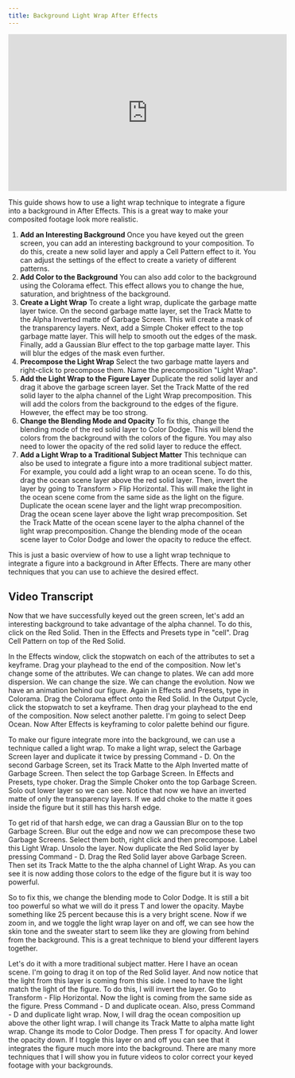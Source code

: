```yaml
---
title: Background Light Wrap After Effects
---
```


<div class="iframe-16-9-container">
<iframe class="youTubeIframe" width="560" height="315" src="https://www.youtube.com/embed/P_gVhMT1doM?si=KJp6PqNM1OEjtt09" title="YouTube video player" frameborder="0" allow="accelerometer; autoplay; clipboard-write; encrypted-media; gyroscope; picture-in-picture; web-share" allowfullscreen></iframe>
</div>

This guide shows how to use a light wrap technique to integrate a figure into a background in After Effects. This is a great way to make your composited footage look more realistic.

1. **Add an Interesting Background** Once you have keyed out the green screen, you can add an interesting background to your composition. To do this, create a new solid layer and apply a Cell Pattern effect to it. You can adjust the settings of the effect to create a variety of different patterns.
2. **Add Color to the Background** You can also add color to the background using the Colorama effect. This effect allows you to change the hue, saturation, and brightness of the background.
3. **Create a Light Wrap** To create a light wrap, duplicate the garbage matte layer twice. On the second garbage matte layer, set the Track Matte to the Alpha Inverted matte of Garbage Screen. This will create a mask of the transparency layers. Next, add a Simple Choker effect to the top garbage matte layer. This will help to smooth out the edges of the mask. Finally, add a Gaussian Blur effect to the top garbage matte layer. This will blur the edges of the mask even further.
4. **Precompose the Light Wrap** Select the two garbage matte layers and right-click to precompose them. Name the precomposition "Light Wrap".
5. **Add the Light Wrap to the Figure Layer** Duplicate the red solid layer and drag it above the garbage screen layer. Set the Track Matte of the red solid layer to the alpha channel of the Light Wrap precomposition. This will add the colors from the background to the edges of the figure. However, the effect may be too strong.
6. **Change the Blending Mode and Opacity** To fix this, change the blending mode of the red solid layer to Color Dodge. This will blend the colors from the background with the colors of the figure. You may also need to lower the opacity of the red solid layer to reduce the effect.
7. **Add a Light Wrap to a Traditional Subject Matter** This technique can also be used to integrate a figure into a more traditional subject matter. For example, you could add a light wrap to an ocean scene. To do this, drag the ocean scene layer above the red solid layer. Then, invert the layer by going to Transform > Flip Horizontal. This will make the light in the ocean scene come from the same side as the light on the figure. Duplicate the ocean scene layer and the light wrap precomposition. Drag the ocean scene layer above the light wrap precomposition. Set the Track Matte of the ocean scene layer to the alpha channel of the light wrap precomposition. Change the blending mode of the ocean scene layer to Color Dodge and lower the opacity to reduce the effect.

This is just a basic overview of how to use a light wrap technique to integrate a figure into a background in After Effects. There are many other techniques that you can use to achieve the desired effect.

## Video Transcript

Now that we have successfully keyed out the green screen, let's add an interesting background to take advantage of the alpha channel. To do this, click on the Red Solid. Then in the Effects and Presets type in "cell". Drag Cell Pattern on top of the Red Solid.

In the Effects window, click the stopwatch on each of the attributes to set a keyframe. Drag your playhead to the end of the composition. Now let's change some of the attributes. We can change to plates. We can add more dispersion. We can change the size. We can change the evolution. Now we have an animation behind our figure. Again in Effects and Presets, type in Colorama. Drag the Colorama effect onto the Red Solid. In the Output Cycle, click the stopwatch to set a keyframe. Then drag your playhead to the end of the composition. Now select another palette. I'm going to select Deep Ocean. Now After Effects is keyframing to color palette behind our figure.

To make our figure integrate more into the background, we can use a technique called a light wrap. To make a light wrap, select the Garbage Screen layer and duplicate it twice by pressing Command - D. On the second Garbage Screen, set its Track Matte to the Alph Inverted matte of Garbage Screen. Then select the top Garbage Screen. In Effects and Presets, type choker. Drag the Simple Choker onto the top Garbage Screen. Solo out lower layer so we can see. Notice that now we have an inverted matte of only the transparency layers. If we add choke to the matte it goes inside the figure but it still has this harsh edge.

To get rid of that harsh edge, we can drag a Gaussian Blur on to the top Garbage Screen. Blur out the edge and now we can precompose these two Garbage Screens. Select them both, right click and then precompose. Label this Light Wrap. Unsolo the layer. Now duplicate the Red Solid layer by pressing Command - D. Drag the Red Solid layer above Garbage Screen. Then set its Track Matte to the the alpha channel of Light Wrap. As you can see it is now adding those colors to the edge of the figure but it is way too powerful.

So to fix this, we change the blending mode to Color Dodge. It is still a bit too powerful so what we will do it press T and lower the opacity. Maybe something like 25 percent because this is a very bright scene. Now if we zoom in, and we toggle the light wrap layer on and off, we can see how the skin tone and the sweater start to seem like they are glowing from behind from the background. This is a great technique to blend your different layers together.

Let's do it with a more traditional subject matter. Here I have an ocean scene. I'm going to drag it on top of the Red Solid layer. And now notice that the light from this layer is coming from this side. I need to have the light match the light of the figure. To do this, I will invert the layer. Go to Transform - Flip Horizontal. Now the light is coming from the same side as the figure. Press Command - D and duplicate ocean. Also, press Command - D and duplicate light wrap. Now, I will drag the ocean composition up above the other light wrap. I will change its Track Matte to alpha matte light wrap. Change its mode to Color Dodge. Then press T for opacity. And lower the opacity down. If I toggle this layer on and off you can see that it integrates the figure much more into the background. There are many more techniques that I will show you in future videos to color correct your keyed footage with your backgrounds.
